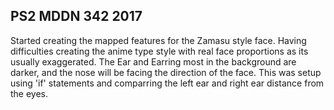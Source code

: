 ## PS2 MDDN 342 2017


Started creating the mapped features for the Zamasu style face. Having difficulties creating the anime type style with real face proportions as its usually exaggerated. The Ear and Earring most in the background are darker, and the nose will be facing the direction of the face. This was setup using 'if' statements and comparring the left ear and right ear distance from the eyes.